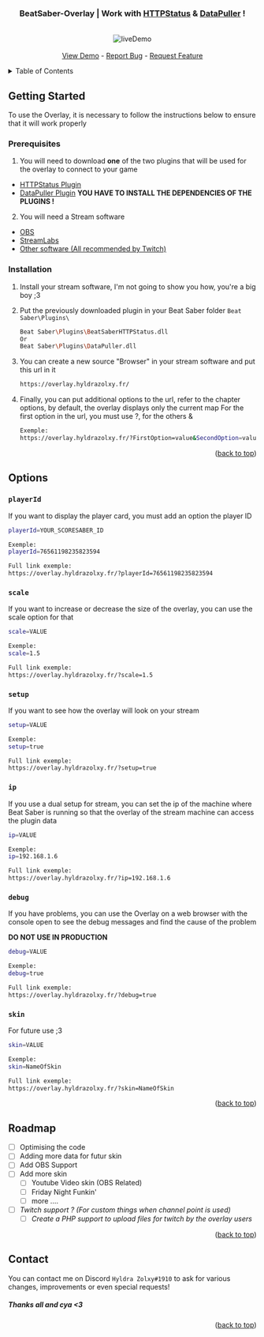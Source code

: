 <div id="top"></div>
<div align="center">
    <h3 align="center">
        BeatSaber-Overlay | Work with
        <a href="https://github.com/opl-/beatsaber-http-status/releases"><strong>HTTPStatus</strong></a> & <a href="https://github.com/kOFReadie/BSDataPuller/releases"><strong>DataPuller</strong></a> !
    </h3>
    <p align="center">
        <br />
        <img src="https://overlay.hyldrazolxy.fr/preview/Overlay_BS_New_Light.gif" alt="liveDemo" />
        <br />
        <br />
        <a href="https://overlay.hyldrazolxy.fr/?setup=true">View Demo</a>
        -
        <a href="https://github.com/HyldraZolxy/BeatSaber-Overlay/issues">Report Bug</a>
        -
        <a href="https://github.com/HyldraZolxy/BeatSaber-Overlay/issues">Request Feature</a>
    </p>
</div>

<details>
  <summary>Table of Contents</summary>
  <ol>
    <li>
      <a href="#getting-started">Getting Started</a>
      <ul>
        <li><a href="#prerequisites">Prerequisites</a></li>
        <li><a href="#installation">Installation</a></li>
      </ul>
    </li>
    <li>
      <a href="#options">Options</a>
    </li>
    <li>
      <a href="#roadmap">Roadmap</a>
    </li>
    <li>
      <a href="#contact">Contact</a>
    </li>
  </ol>
</details>

## Getting Started

To use the Overlay, it is necessary to follow the instructions below to ensure that it will work properly

### Prerequisites

1. You will need to download **one** of the two plugins that will be used for the overlay to connect to your game
- [HTTPStatus Plugin](https://github.com/opl-/beatsaber-http-status/releases)
- [DataPuller Plugin](https://github.com/kOFReadie/BSDataPuller/releases)
**YOU HAVE TO INSTALL THE DEPENDENCIES OF THE PLUGINS !**

2. You will need a Stream software
- [OBS](https://obsproject.com/)
- [StreamLabs](https://streamlabs.com/)
- [Other software (All recommended by Twitch)](https://help.twitch.tv/s/article/recommended-software-for-broadcasting?language=en_US)

### Installation

1. Install your stream software, I'm not going to show you how, you're a big boy ;3

2. Put the previously downloaded plugin in your Beat Saber folder `Beat Saber\Plugins\`
    ```sh
    Beat Saber\Plugins\BeatSaberHTTPStatus.dll
    Or
    Beat Saber\Plugins\DataPuller.dll
    ```
3. You can create a new source "Browser" in your stream software and put this url in it
    ```sh
    https://overlay.hyldrazolxy.fr/
    ```
4. Finally, you can put additional options to the url, refer to the chapter options, by default, the overlay displays only the current map
For the first option in the url, you must use ?, for the others &
    ```sh
    Exemple:
    https://overlay.hyldrazolxy.fr/?FirstOption=value&SecondOption=value&ThirdOption=value&etc.....
    ```

<p align="right">(<a href="#top">back to top</a>)</p>

## Options

### `playerId`

If you want to display the player card, you must add an option the player ID

```sh
playerId=YOUR_SCORESABER_ID

Exemple:
playerId=76561198235823594

Full link exemple:
https://overlay.hyldrazolxy.fr/?playerId=76561198235823594
```

### `scale`

If you want to increase or decrease the size of the overlay, you can use the scale option for that

```sh
scale=VALUE

Exemple:
scale=1.5

Full link exemple:
https://overlay.hyldrazolxy.fr/?scale=1.5
```

### `setup`

If you want to see how the overlay will look on your stream

```sh
setup=VALUE

Exemple:
setup=true

Full link exemple:
https://overlay.hyldrazolxy.fr/?setup=true
```

### `ip`

If you use a dual setup for stream, you can set the ip of the machine where Beat Saber is running so that the overlay of the stream machine can access the plugin data

```sh
ip=VALUE

Exemple:
ip=192.168.1.6

Full link exemple:
https://overlay.hyldrazolxy.fr/?ip=192.168.1.6
```

### `debug`

If you have problems, you can use the Overlay on a web browser with the console open to see the debug messages and find the cause of the problem

**DO NOT USE IN PRODUCTION**

```sh
debug=VALUE

Exemple:
debug=true

Full link exemple:
https://overlay.hyldrazolxy.fr/?debug=true
```

### `skin`

For future use ;3

```sh
skin=VALUE

Exemple:
skin=NameOfSkin

Full link exemple:
https://overlay.hyldrazolxy.fr/?skin=NameOfSkin
```

<p align="right">(<a href="#top">back to top</a>)</p>

## Roadmap

- [ ] Optimising the code
- [ ] Adding more data for futur skin
- [ ] Add OBS Support
- [ ] Add more skin
    - [ ] Youtube Video skin (OBS Related)
    - [ ] Friday Night Funkin'
    - [ ] more ....
- [ ] *Twitch support ? (For custom things when channel point is used)*
    - [ ] *Create a PHP support to upload files for twitch by the overlay users*

<p align="right">(<a href="#top">back to top</a>)</p>

## Contact
You can contact me on Discord `Hyldra Zolxy#1910` to ask for various changes, improvements or even special requests!

##### Thanks all and cya <3
<p align="right">(<a href="#top">back to top</a>)</p>

